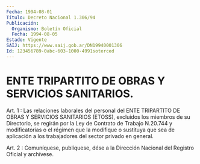 ```yaml
---
Fecha: 1994-08-01
Título: Decreto Nacional 1.306/94
Publicación:
  Organismo: Boletín Oficial
  Fecha: 1994-08-05
Estado: Vigente
SAIJ: https://www.saij.gob.ar/DN19940001306
Id: 123456789-0abc-603-1000-4991soterced
---
```

# ENTE TRIPARTITO DE OBRAS Y SERVICIOS SANITARIOS.

<a id="1"></a>
Art.  1  :  Las  relaciones  laborales  del  personal del ENTE TRIPARTITO DE OBRAS Y SERVICIOS SANITARIOS (ETOSS),  excluidos  los miembros  de  su  Directorio,  se regirán por la Ley de Contrato de Trabajo N.20.744 y modificatorias  o  el régimen que la modifique o sustituya  que  sea  de  aplicación a los trabajadores  del  sector privado en general.

<a id="2"></a>
Art. 2 : Comuníquese, publíquese, dése a la Dirección Nacional del Registro Oficial y archívese.
